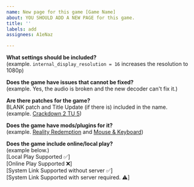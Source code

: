 ```yaml
---
name: New page for this game [Game Name]
about: YOU SHOULD ADD A NEW PAGE for this game.
title: ''
labels: add
assignees: A1eNaz

---
```


**What settings should be included?**<br>
(example. `internal_display_resolution = 16` increases the resolution to 1080p)

**Does the game have issues that cannot be fixed?**<br>
(example. Yes, the audio is broken and the new decoder can't fix it.)

**Are there patches for the game?**<br>
BLANK patch and Title Update (if there is) included in the name.<br>
(example. [Crackdown 2 TU 5](https://github.com/xenia-canary/game-patches/blob/main/patches/4D5308BC%20-%20Crackdown%202%20(TU5).patch.toml))

**Does the game have mods/plugins for it?**<br>
(example. [Reality Redemption](https://gtaforums.com/topic/989469-rel-wip-rdr-reality-redemption-overhaul-project/) and [Mouse & Keyboard](https://github.com/marinesciencedude/xenia-canary-mousehook/releases))

**Does the game include online/local play?**<br>
(example below.)<br>
[Local Play Supported ✅]<br>
[Online Play Supported ❌]<br>
[System Link Supported without server ✅]<br>
[System Link Supported with server required. ⚠️]<br>
